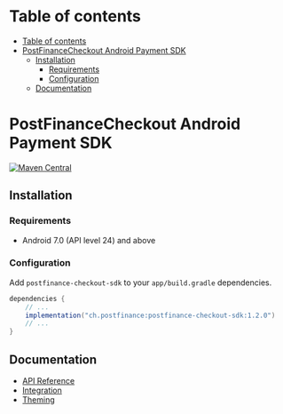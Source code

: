 # Table of contents

- [Table of contents](#table-of-contents)
- [PostFinanceCheckout Android Payment SDK](#PostFinanceCheckout-android-payment-sdk)
  - [Installation](#installation)
    - [Requirements](#requirements)
    - [Configuration](#configuration)
  - [Documentation](#documentation)

# PostFinanceCheckout Android Payment SDK

[![Maven Central](https://img.shields.io/maven-central/v/com.PostFinanceCheckout/PostFinanceCheckout-payment-sdk)](https://central.sonatype.com/artifact/ch.postfinance/postfinance-checkout-sdk/1.2.0)

## Installation

### Requirements

- Android 7.0 (API level 24) and above

### Configuration

Add `postfinance-checkout-sdk` to your `app/build.gradle` dependencies.

```groovy
dependencies {
    // ...
    implementation("ch.postfinance:postfinance-checkout-sdk:1.2.0")
    // ...
}
```

## Documentation

- [API Reference](./docs/api-reference.md)
- [Integration](./docs/integration.md)
- [Theming](./docs/theming.md)
